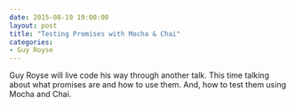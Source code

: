```yaml
---
date: 2015-08-19 19:00:00
layout: post
title: "Testing Promises with Mocha & Chai"
categories:
- Guy Royse
---
```


Guy Royse will live code his way through another talk. This time talking about
what promises are and how to use them. And, how to test them using Mocha and
Chai.
